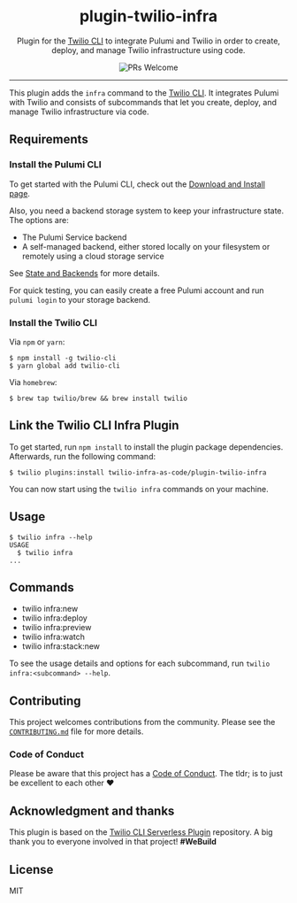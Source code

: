 <h1 align="center">plugin-twilio-infra</h1>
<p align="center">Plugin for the <a href="https://github.com/twilio/twilio-cli">Twilio CLI</a> to integrate Pulumi and Twilio in order to create, deploy, and manage Twilio infrastructure using code.</p>
<p align="center">
<img src="https://img.shields.io/badge/PRs-welcome-brightgreen.svg?style=flat-square" alt="PRs Welcome" /></a>
<hr>

This plugin adds the `infra` command to the [Twilio CLI](https://github.com/twilio/twilio-cli). It integrates Pulumi with Twilio and consists of subcommands that let you create, deploy, and manage Twilio infrastructure via code.

## Requirements

### Install the Pulumi CLI

To get started with the Pulumi CLI, check out the [Download and Install page](https://www.pulumi.com/docs/get-started/install/).

Also, you need a backend storage system to keep your infrastructure state. The options are:

- The Pulumi Service backend
- A self-managed backend, either stored locally on your filesystem or remotely using a cloud storage service

See [State and Backends](https://www.pulumi.com/docs/intro/concepts/state/#state-and-backends) for more details.

For quick testing, you can easily create a free Pulumi account and run `pulumi login` to your storage backend.

### Install the Twilio CLI

Via `npm` or `yarn`:

```sh-session
$ npm install -g twilio-cli
$ yarn global add twilio-cli
```

Via `homebrew`:

```sh-session
$ brew tap twilio/brew && brew install twilio
```

## Link the Twilio CLI Infra Plugin

To get started, run `npm install` to install the plugin package dependencies. Afterwards, run the following command:

```sh-session
$ twilio plugins:install twilio-infra-as-code/plugin-twilio-infra
```

You can now start using the `twilio infra` commands on your machine.

## Usage

```sh-session
$ twilio infra --help
USAGE
  $ twilio infra
...
```

## Commands

<!-- commands -->
* twilio infra:new
* twilio infra:deploy
* twilio infra:preview
* twilio infra:watch
* twilio infra:stack:new

To see the usage details and options for each subcommand, run `twilio infra:<subcommand> --help`.

## Contributing

This project welcomes contributions from the community. Please see the [`CONTRIBUTING.md`](CONTRIBUTING.md) file for more details.

### Code of Conduct

Please be aware that this project has a [Code of Conduct](https://github.com/twilio-labs/.github/blob/master/CODE_OF_CONDUCT.md). The tldr; is to just be excellent to each other ❤️

## Acknowledgment and thanks

This plugin is based on the [Twilio CLI Serverless Plugin](https://github.com/twilio-labs/plugin-serverless) repository. A big thank you to everyone involved in that project! **#WeBuild**

## License

MIT
